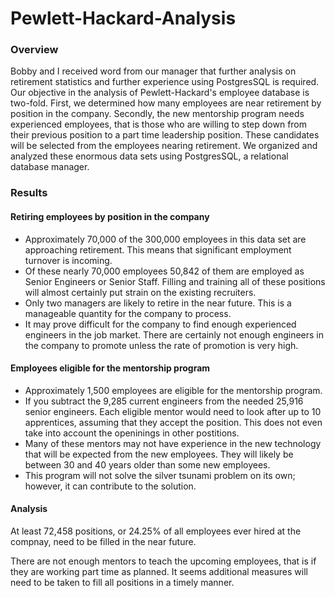 # Pewlett-Hackard-Analysis
### Overview
Bobby and I received word from our manager that further analysis on retirement statistics and further experience using PostgresSQL is required. Our objective in the analysis of Pewlett-Hackard's employee database is two-fold. First, we determined how many employees are near retirement by position in the company. Secondly, the new mentorship program needs experienced employees, that is those who are willing to step down from their previous position to a part time leadership position. These candidates will be selected from the employees nearing retirement. We organized and analyzed these enormous data sets using PostgresSQL, a relational database manager.

### Results
#### Retiring employees by position in the company
* Approximately 70,000 of the 300,000 employees in this data set are approaching retirement. This means that significant employment turnover is incoming.
* Of these nearly 70,000 employees 50,842 of them are employed as Senior Engineers or Senior Staff. Filling and training all of these positions will almost certainly put strain on the existing recruiters.
* Only two managers are likely to retire in the near future. This is a manageable quantity for the company to process.
* It may prove difficult for the company to find enough experienced engineers in the job market. There are certainly not enough engineers in the company to promote unless the rate of promotion is very high.

#### Employees eligible for the mentorship program
* Approximately 1,500 employees are eligible for the mentorship program.
* If you subtract the 9,285 current engineers from the needed 25,916 senior engineers. Each eligible mentor would need to look after up to 10 apprentices, assuming that they accept the position. This does not even take into account the openinings in other postitions.
* Many of these mentors may not have experience in the new technology that will be expected from the new employees. They will likely be between 30 and 40 years older than some new employees.
* This program will not solve the silver tsunami problem on its own; however, it can contribute to the solution.

#### Analysis
At least 72,458 positions, or 24.25% of all employees ever hired at the compnay, need to be filled in the near future.

There are not enough mentors to teach the upcoming employees, that is if they are working part time as planned. It seems additional measures will need to be taken to fill all positions in a timely manner.

